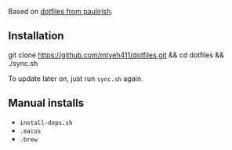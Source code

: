 ﻿Based on [dotfiles from paulirish](http://github.com/paulirish/dotfiles).

## Installation
  git clone https://github.com/mtyeh411/dotfiles.git && cd dotfiles && ./sync.sh

To update later on, just run `sync.sh` again.

## Manual installs
* `install-deps.sh`
* `.macos`
* `.brew`
